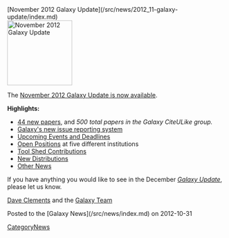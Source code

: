 <div class='newsItemHeader'>[November 2012 Galaxy Update](/src/news/2012_11-galaxy-update/index.md)</div>

<div class='right'><a href='/src/galaxy-updates/2012_11/index.md'><img src="/src/images/logos/GalaxyUpdate200.png" alt="November 2012 Galaxy Update" width=150 /></a></div>

The [November 2012 Galaxy Update is now available](/src/galaxy-updates/2012_11/index.md). 

**Highlights:**

* [44 new papers](/src/galaxy-updates/2012_11/index.md#new-papers), and *500 total papers in the Galaxy CiteULike group.*
* [Galaxy's new issue reporting system](/src/galaxy-updates/2012_11/index.md#new-trello-issue-board)
* [Upcoming Events and Deadlines](/src/galaxy-updates/2012_11/index.md#upcoming-events-and-deadlines)
* [Open Positions](/src/galaxy-updates/2012_11/index.md#whos-hiring) at five different institutions
* [Tool Shed Contributions](/src/galaxy-updates/2012_11/index.md#toolshed-contributions)
* [New Distributions](/src/galaxy-updates/2012_11/index.md#new-distributions)
* [Other News](/src/galaxy-updates/2012_11/index.md#other-news)

If you have anything you would like to see in the December *[Galaxy Update](/src/galaxy-updates/index.md)*, please let us know.

[Dave Clements](/src/dave-clements/index.md) and the [Galaxy Team](/src/galaxy-team/index.md)

<div class='newsItemFooter'>Posted to the [Galaxy News](/src/news/index.md) on 2012-10-31</div>

[CategoryNews](/src/category-news/index.md)
